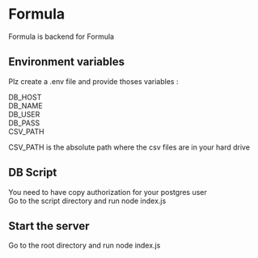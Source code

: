 # Formula

Formula is backend for Formula

## Environment variables

Plz create a .env file and provide thoses variables :

DB_HOST\
DB_NAME\
DB_USER\
DB_PASS\
CSV_PATH

CSV_PATH is the absolute path where the csv files are in your hard drive

## DB Script

You need to have copy authorization for your postgres user\
Go to the script directory and run node index.js


## Start the server

Go to the root directory and run node index.js

